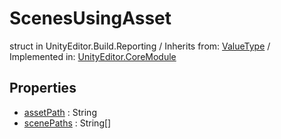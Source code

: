 # ScenesUsingAsset
struct in UnityEditor.Build.Reporting
 / Inherits from: <a href="https://docs.unity3d.com/6000.0/Documentation/ScriptReference/ValueType.html" target="_blank">ValueType</a> / Implemented in: <a href="https://docs.unity3d.com/6000.0/Documentation/ScriptReference/UnityEditor.CoreModule.html" target="_blank">UnityEditor.CoreModule</a>
## Properties
- <a href="https://docs.unity3d.com/6000.0/Documentation/ScriptReference/ScenesUsingAsset-assetPath.html" target="_blank">assetPath</a> : String
- <a href="https://docs.unity3d.com/6000.0/Documentation/ScriptReference/ScenesUsingAsset-scenePaths.html" target="_blank">scenePaths</a> : String[]
